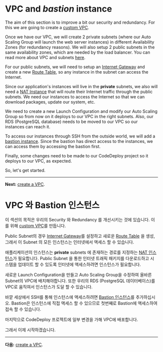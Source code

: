 # VPC and *bastion* instance

The aim of this section is to improve a bit our security and redundancy. For this we are going to create a [custom VPC](https://aws.amazon.com/documentation/vpc/).

Once we have our VPC, we will create 2 private subnets (where our Auto Scaling Group will launch the web server instances) in different Availability Zones (for redundancy reasons). We will also setup 2 public subnets in the same availability zones, which are needed by the load balancer. You can read more about VPC and subnets [here](https://docs.aws.amazon.com/AmazonVPC/latest/UserGuide/VPC_Subnets.html).

For our public subnets, we will need to setup an [Internet Gateway](http://docs.aws.amazon.com/AmazonVPC/latest/UserGuide/VPC_Internet_Gateway.html) and create a new [Route Table](http://docs.aws.amazon.com/AmazonVPC/latest/UserGuide/VPC_Route_Tables.html), so any instance in the subnet can access the Internet.

Since our application's instances will live in the **private** subnets, we also will need a [NAT Instance](http://docs.aws.amazon.com/AmazonVPC/latest/UserGuide/VPC_NAT_Instance.html) that will route their Internet traffic through the public subnets. We need our instances to access the Internet so that we can download packages, update our system, etc.

We need to create a new Launch Configuration and modify our Auto Scaling Group so from now on it deploys to our VPC in the right subnets. Also, our RDS (PostgreSQL database) needs to be moved to our VPC so our instances can reach it.

To access our instances through SSH from the outside world, we will add a [bastion instance](https://aws.amazon.com/blogs/security/how-to-record-ssh-sessions-established-through-a-bastion-host/). Since the bastion has direct access to the instances, we can access them by accessing the bastion first.

Finally, some changes need to be made to our CodeDeploy project so it deploys to our VPC, as expected.

So, let's get started.

---
**Next:** [create a VPC](/workshop/vpc-subnets-bastion/01-create-vpc.md).


# VPC 와 Bastion 인스턴스

이 섹션의 목적은 우리의 Security 와 Redundancy 를 개선시키는 것에 있습니다. 이를 위해 [custom VPC](https://aws.amazon.com/documentation/vpc/)를 만듭니다.

Public Subnet의 경우 [Internet Gateway](http://docs.aws.amazon.com/AmazonVPC/latest/UserGuide/VPC_Internet_Gateway.html)를 설정하고 새로운 [Route Table](http://docs.aws.amazon.com/AmazonVPC/latest/UserGuide/VPC_Route_Tables.html) 을 생성, 그래서 이 Subnet 의 모든 인스턴스는 인터넷에서 액세스 할 수 있습니다.

애플리케이션의 인스턴스는 **private** subnets 에 존재하는 경로를 지정하는 [NAT 인스턴스](http://docs.aws.amazon.com/AmazonVPC/latest/UserGuide/VPC_NAT_Instance.html)가 필요합니다. Public Subnet 을 통한 인터넷 트래픽 패키지를 다운로드하고 시스템을 업데이트 할 수 있도록 인터넷에 액세스하려면 인스턴스가 필요합니다.

새로운 Launch Configuration을 만들고 Auto Scaling Group을 수정하여 올바른 Subnet의 VPC에 배치해야합니다. 또한 우리의 RDS (PostgreSQL 데이터베이스)를 VPC로 움직여서  인스턴스가 도달 할 수 있습니다.

바깥 세상에서 SSH를 통해 인스턴스에 액세스하려면 [Bastion 인스턴스](https://aws.amazon.com/blogs/security/how-to-record-ssh-sessions-established-through-a-bastion-host/)를 추가하십시오.  Bastion은 인스턴스에 직접 액세스 할 수 있으므로 첫번쨰로 Bastion에 액세스하여접속  할 수 있습니다.

마지막으로 CodeDeploy 프로젝트에 일부 변경을 가해 VPC에 배포합니다.

그래서 이제 시작하겠습니다.

---
**다음:** [create a VPC](/workshop/vpc-subnets-bastion/01-create-vpc.md).
